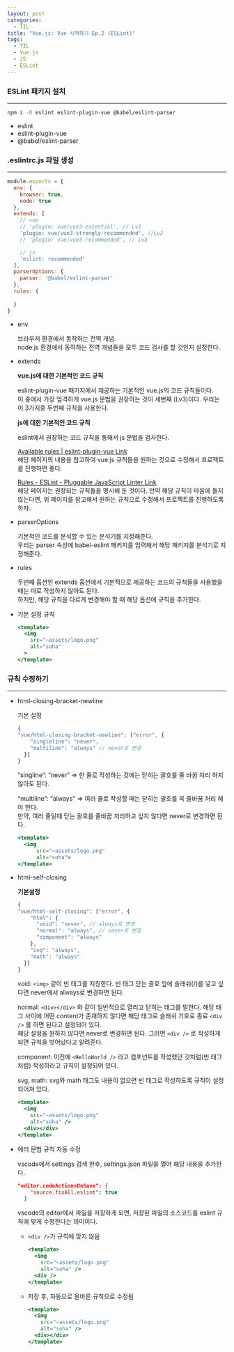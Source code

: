 ```yaml
---
layout: post
categories:
  - TIL
title: "Vue.js: Vue 시작하기 Ep.2 (ESLint)"
tags:
  - TIL
  - Vue.js
  - JS
  - ESLint
---
```


### __ESLint 패키지 설치__
---
  
  ```bash
  npm i -D eslint eslint-plugin-vue @babel/eslint-parser
  ```
  
  - eslint
  - eslint-plugin-vue
  - @babel/eslint-parser

### __.eslintrc.js 파일 생성__
---
  
  ```jsx
  module.exports = {
    env: {
      browser: true,
      node: true
    },
    extends: [
      // vue
      // 'plugin: vue/vue3-essential', // Lv1
      'plugin: vue/vue3-strongly-recommended', //Lv2
      // 'plugin: vue/vue3-recommended', // Lv3
  
      // js
      'eslint: recommended'
    ],
    parserOptions: {
      parser: '@babel/eslint-parser'
    },
    rules: {
      
    }
  }
  ```
  
  - env
    
    브라우저 환경에서 동작하는 전역 개념.  
    node.js 환경에서 동작하는 전역 개념들을 모두 코드 검사를 할 것인지 설정한다.
      
  - extends
    
    **vue.js에 대한 기본적인  코드 규칙**
    
    eslint-plugin-vue 패키지에서 제공하는 기본적인 vue.js의 코드 규칙들이다.  
    이 중에서 가장 엄격하게 vue.js 문법을 권장하는 것이 세번째 (Lv3)이다. 우리는 이 3가지중 두번째 규칙을 사용한다.
    
    **js에 대한 기본적인 코드 규칙**
    
    eslint에서 권장하는 코드 규칙을 통해서 js 문법을 검사한다. 
    
    [Available rules | eslint-plugin-vue Link](https://eslint.vuejs.org/rules/)  
    해당 페이지의 내용을 참고하여 vue.js 규칙들을 원하는 것으로 수정해서 프로젝트를 진행하면 좋다.
    
    [Rules - ESLint - Pluggable JavaScript Linter Link](https://eslint.org/docs/latest/rules/)  
    해당 페이지는 권장되는 규칙들을 명시해 둔 것이다. 만약 해당 규칙이 마음에 들지 않는다면, 위 페이지를 참고해서 원하는 규칙으로 수정해서 프로젝트를 진행하도록 하자.
    
  - parserOptions
    
    기본적인 코드를 분석할 수 있는 분석기를 지정해준다.  
    우리는 parser 속성에 babel-eslint 패키지를 입력해서 해당 패키지를 분석기로 지정해준다.
      
  - rules
    
    두번째 옵션인 extends 옵션에서 기본적으로 제공하는 코드의 규칙들을 사용했을 때는 따로 작성하지 않아도 된다.  
    하지만, 해당 규칙을 다르게 변경해야 할 때 해당 옵션에 규칙을 추가한다. 
      
  - 기본 설정 규칙
    
    ```jsx
    <template>
      <img 
        src="~assets/logo.png" 
        alt="soha"
      >
    </template>
    ```
      
### __규칙 수정하기__
---
  - html-closing-bracket-newline
    
    기본 설정
    
    ```jsx
    {
    "vue/html-closing-bracket-newline": ["error", {
        "singleline": "never",
        "multiline": "always" // never로 변경
      }]
    }
    ```
    
    “singline”: “never” ⇒ 한 줄로 작성하는 것에는 닫히는 괄호를 줄 바꿈 처리 하지 않아도 된다.
    
    “multiline”: “always” ⇒ 여러 줄로 작성할 때는 닫히는 괄호를 꼭 줄바꿈 처리 해야 한다.  
    만약, 여러 줄일때 닫는 괄호를 줄바꿈 처리하고 싶지 않다면 never로 변경하면 된다.
    
    ```jsx
    <template>
      <img 
          src="~assets/logo.png" 
          alt="soha">
    </template>
    ```
      
  - html-self-closing
    
    __기본설정__
    
    ```jsx
    {
    "vue/html-self-closing": ["error", {
        "html": {
          "void": "never", // always로 변경
          "normal": "always", // never로 변경
          "component": "always"
        },
        "svg": "always",
        "math": "always"
      }]
    }
    ```
    
    void: `<img>` 같이 빈 태그를 지칭한다. 빈 태그 닫는 괄호 앞에 슬래쉬(/)를 넣고 싶다면 never에서 always로 변경하면 된다.
    
    normal: `<div></div>` 와 같이 일반적으로 열리고 닫히는 태그를 말한다. 해당 태그 사이에 어떤 content가 존재하지 않다면 해당 태그로 슬래쉬 기호로 종료 `<div />` 를 하면 된다고 설정되어 있다.   
    해당 설정을 원하지 않다면 never로 변경하면 된다. 그러면 `<div />` 로 작성하게 되면 규칙을 벗어났다고 알려준다.
    
    component: 이전에 `<HelloWorld />` 라고 컴포넌트를 작성했던 것처럼(빈 태그처럼) 작성하라고 규칙이 설정되어 있다. 
    
    svg, math: svg와 math 태그도 내용이 없으면 빈 태그로 작성하도록 규칙이 설정되어져 있다.
    
    ```jsx
    <template>
      <img 
        src="~assets/logo.png" 
        alt="soha" />
      <div></div>
    </template>
    ```
      
  - 에러 문법 규칙 자동 수정
    
    vscode에서 settings 검색 한후, settings.json 파일을 열어 해당 내용을 추가한다.
    
    ```json
    "editor.codeActionsOnSave": {
        "source.fixAll.eslint": true
      }
    ```
    
    vscode의 editor에서 파일을 저장하게 되면, 저장된 파일의 소스코드를 eslint 규칙에 맞게 수정한다는 의미이다.
    
    - `<div />`가 규칙에 맞지 않음
      
      ```jsx
      <template>
        <img 
          src="~assets/logo.png" 
          alt="soha" />
        <div />
      </template>
      ```
        
    - 저장 후, 자동으로 올바른 규칙으로 수정됨
        
      ```jsx
      <template>
        <img 
          src="~assets/logo.png" 
          alt="soha" />
        <div></div> 
      </template>
      ```